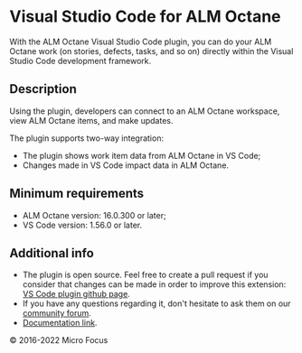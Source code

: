# Visual Studio Code for ALM Octane

With the ALM Octane Visual Studio Code plugin, you can do your ALM Octane work (on stories, defects, tasks, and so on) directly within the Visual Studio Code development framework.

## Description

Using the plugin, developers can connect to an ALM Octane workspace, view ALM Octane items, and make updates.

The plugin supports two-way integration:
- The plugin shows work item data from ALM Octane in VS Code;
- Changes made in VS Code impact data in ALM Octane.

## Minimum requirements
- ALM Octane version: 16.0.300 or later;
- VS Code version: 1.56.0 or later.

## Additional info

- The plugin is open source. Feel free to create a pull request if you consider that changes can be made in order to improve this extension: [VS Code plugin github page]( https://github.com/MicroFocus/octane-vscode-plugin ).
- If you have any questions regarding it, don't hesitate to ask them on our [community forum](https://community.microfocus.com/adtd/alm_octane/f/restapibeta).
- [Documentation link](https://admhelp.microfocus.com/octane/en/latest/Online/Content/UserGuide/how-work-in-VSCode.htm).


© 2016-2022 Micro Focus